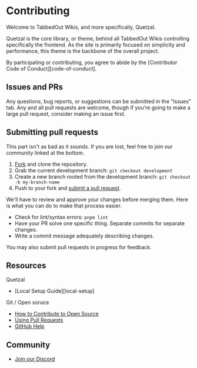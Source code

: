 # Contributing

[fork]: /fork
[pr]: /pr

Welcome to TabbedOut Wikis, and more specifically, Quetzal.

Quetzal is the core library, or theme, behind all TabbedOut Wikis controlling specifically the frontend. As the site is primarily focused on simplicity and performance, this theme is the backbone of the overall project.

By participating or contributing, you agree to abide by the [Contributor Code of Conduct][code-of-conduct].

## Issues and PRs

Any questions, bug reports, or suggestions can be submitted in the "Issues" tab. Any and all pull requests are welcome, though if you're going to make a large pull request, consider making an issue first. 

## Submitting pull requests

This part isn't as bad as it sounds. If you are lost, feel free to join our community linked at the bottom.

1. [Fork][fork] and clone the repository.
2. Grab the current development branch: `git checkout development`
3. Create a new branch rooted from the development branch: `git checkout -b my-branch-name`
4. Push to your fork and [submit a pull request][pr].

We'll have to review and approve your changes before merging them. Here is what you can do to make that process easier.

- Check for lint/syntax errors: `pnpm lint`
- Have your PR solve one specific thing. Separate commits for separate changes.
- Write a commit message adequately describing changes.

You may also submit pull requests in progress for feedback.

## Resources
Quetzal
- [Local Setup Guide][local-setup]

Git / Open soruce
- [How to Contribute to Open Source](https://opensource.guide/how-to-contribute/)
- [Using Pull Requests](https://help.github.com/articles/about-pull-requests/)
- [GitHub Help](https://help.github.com)

## Community

- [Join our Discord](https://discord.gg/BEan7bgvuF)